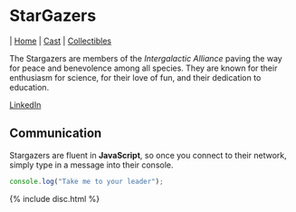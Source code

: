 # StarGazers

| [Home](index.md) | [Cast](Cast.md) | [Collectibles](Collectibles.md)

The Stargazers are members of the _Intergalactic Alliance_ paving the way for peace and benevolence among all species. They are known for their enthusiasm for science, for their love of fun, and their dedication to education.

[LinkedIn]({{site.linkedin}})

## Communication

Stargazers are fluent in **JavaScript**, so once you connect to their network, simply type in a message into their console.

```js
console.log("Take me to your leader");
```

{% include disc.html %}